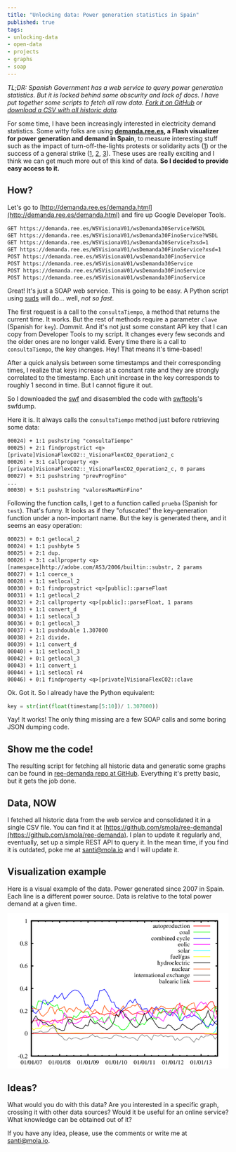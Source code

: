 ```yaml
--- 
title: "Unlocking data: Power generation statistics in Spain"
published: true
tags:
- unlocking-data
- open-data
- projects
- graphs
- soap
---
```


*TL;DR: Spanish Government has a web service to query power generation statistics. But it is locked behind some obscurity and lack of docs. I have put together some scripts to fetch all raw data. [Fork it on GitHub](http://smola.github.io/ree-demanda) or [download a CSV with all historic data](http://smola.github.io/ree-demanda/generation_demand_full.csv).*

For some time, I have been increasingly interested in electricity demand statistics. Some witty folks are using **[demanda.ree.es](http://demanda.ree.es/demanda.html), a Flash visualizer for power generation and demand in Spain**, to measure interesting stuff such as the impact of turn-off-the-lights protests or solidarity acts ([1](http://rinzewind.org/archives/2007/02/01/felicidades-han-sido-ustedes-un-glitch-en-el-sistema/)) or the success of a general strike ([1](http://politikon.es/2012/03/29/estimando-el-seguimiento-de-la-huelga-en-tiempo-real/), [2](http://rinzewind.org/archives/2012/11/14/y-asi-va-la-huelga-respecto-a-huelgas-anteriores/), [3](http://politikon.es/2012/11/29/como-estimar-el-impacto-de-una-huelga-via-demanda-electrica/)). These uses are really exciting and I think we can get much more out of this kind of data. **So I decided to provide easy access to it.**

## How?

Let's go to [http://demanda.ree.es/demanda.html](http://demanda.ree.es/demanda.html) and fire up Google Developer Tools.

```
GET https://demanda.ree.es/WSVisionaV01/wsDemanda30Service?WSDL
GET https://demanda.ree.es/WSVisionaV01/wsDemanda30FinoService?WSDL
GET https://demanda.ree.es/WSVisionaV01/wsDemanda30Service?xsd=1
GET https://demanda.ree.es/WSVisionaV01/wsDemanda30FinoService?xsd=1
POST https://demanda.ree.es/WSVisionaV01/wsDemanda30FinoService
POST https://demanda.ree.es/WSVisionaV01/wsDemanda30Service
POST https://demanda.ree.es/WSVisionaV01/wsDemanda30FinoService
POST https://demanda.ree.es/WSVisionaV01/wsDemanda30FinoService
```

Great! It's just a SOAP web service. This is going to be easy. A Python script using [suds](https://fedorahosted.org/suds/) will do... well, *not so fast*.

The first request is a call to the `consultaTiempo`, a method that returns the current time. It works. But the rest of methods require a parameter `clave` (Spanish for `key`). *Dammit*. And it's not just some constant API key that I can copy from Developer Tools to my script. It changes every few seconds and the older ones are no longer valid. Every time there is a call to `consultaTiempo`, the key changes. Hey! That means it's time-based!

After a quick analysis between some timestamps and their corresponding times, I realize that keys increase at a constant rate and they are strongly correlated to the timestamp. Each unit increase in the key corresponds to roughly 1 second in time. But I cannot figure it out.

So I downloaded the [swf](https://demanda.ree.es/VisionaFlexCO2.swf) and disasembled the code with [swftools](http://swftools.org/)'s swfdump.

Here it is. It always calls the `consultaTiempo` method just before retrieving some data:

```
00024) + 1:1 pushstring "consultaTiempo"
00025) + 2:1 findpropstrict <q>[private]VisionaFlexCO2::_VisionaFlexCO2_Operation2_c
00026) + 3:1 callproperty <q>[private]VisionaFlexCO2::_VisionaFlexCO2_Operation2_c, 0 params
00027) + 3:1 pushstring "prevProgFino"
...
00030) + 5:1 pushstring "valoresMaxMinFino"
```

Following the function calls, I get to a function called `prueba` (Spanish for `test`). That's funny. It looks as if they "ofuscated" the key-generation function under a non-important name. But the key is generated there, and it seems an easy operation:

```
00023) + 0:1 getlocal_2
00024) + 1:1 pushbyte 5
00025) + 2:1 dup.
00026) + 3:1 callproperty <q>[namespace]http://adobe.com/AS3/2006/builtin::substr, 2 params
00027) + 1:1 coerce_s
00028) + 1:1 setlocal_2
00030) + 0:1 findpropstrict <q>[public]::parseFloat
00031) + 1:1 getlocal_2
00032) + 2:1 callproperty <q>[public]::parseFloat, 1 params
00033) + 1:1 convert_d
00034) + 1:1 setlocal_3
00036) + 0:1 getlocal_3
00037) + 1:1 pushdouble 1.307000
00038) + 2:1 divide.
00039) + 1:1 convert_d
00040) + 1:1 setlocal_3
00042) + 0:1 getlocal_3
00043) + 1:1 convert_i
00044) + 1:1 setlocal r4
00046) + 0:1 findproperty <q>[private]VisionaFlexCO2::clave
```

Ok. Got it. So I already have the Python equivalent:

```python
key = str(int(float(timestamp[5:10])/ 1.307000))
```

Yay! It works! The only thing missing are a few SOAP calls and some boring JSON dumping code.

## Show me the code!

The resulting script for fetching all historic data and generatic some graphs can be found in [ree-demanda repo at GitHub](https://github.com/smola/ree-demanda). Everything it's pretty basic, but it gets the job done.

## Data, NOW

I fetched all historic data from the web service and consolidated it in a single CSV file. You can find it at [https://github.com/smola/ree-demanda](https://github.com/smola/ree-demanda). I plan to update it regularly and, eventually, set up a simple REST API to query it. In the mean time, if you find it is outdated, poke me at santi@mola.io and I will update it.

## Visualization example

Here is a visual example of the data. Power generated since 2007 in Spain. Each line is a different power source. Data is relative to the total power demand at a given time.

![Power generation by source in Spain; 2007-2013](/img/ree_monthly_relative.png)

## Ideas?

What would you do with this data? Are you interested in a specific graph, crossing it with other data sources? Would it be useful for an online service? What knowledge can be obtained out of it?

If you have any idea, please, use the comments or write me at santi@mola.io.

